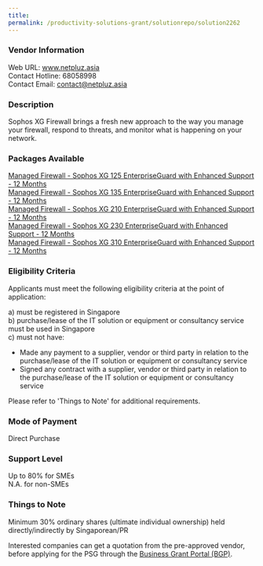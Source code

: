 ```yaml
---
title: 
permalink: /productivity-solutions-grant/solutionrepo/solution2262
---
```


### Vendor Information
Web URL: www.netpluz.asia <br>Contact Hotline: 68058998 <br>Contact Email: contact@netpluz.asia <br>

### Description

Sophos XG Firewall brings a fresh new approach to the way you manage your firewall, respond to threats, and monitor what is happening on your network.

### Packages Available

<a href='https://www.gobusiness.gov.sg/images/psg/NetpluzAsia20200470_Desensitised_Annex_3_Part_1.pdf' target='_blank'>Managed Firewall - Sophos XG 125 EnterpriseGuard with Enhanced Support - 12 Months </a><br/>
<a href='https://www.gobusiness.gov.sg/images/psg/NetpluzAsia20200470_Desensitised_Annex_3_Part_2.pdf' target='_blank'>Managed Firewall - Sophos XG 135 EnterpriseGuard with Enhanced Support - 12 Months </a><br/>
<a href='https://www.gobusiness.gov.sg/images/psg/NetpluzAsia20200470_Desensitised_Annex_3_Part_3.pdf' target='_blank'>Managed Firewall - Sophos XG 210 EnterpriseGuard with Enhanced Support - 12 Months </a><br/>
<a href='https://www.gobusiness.gov.sg/images/psg/NetpluzAsia20200470_Desensitised_Annex_3_Part_4.pdf' target='_blank'>Managed Firewall - Sophos XG 230 EnterpriseGuard with Enhanced Support - 12 Months </a><br/>
<a href='https://www.gobusiness.gov.sg/images/psg/NetpluzAsia20200470_Desensitised_Annex_3_Part_5.pdf' target='_blank'>Managed Firewall - Sophos XG 310 EnterpriseGuard with Enhanced Support - 12 Months </a><br/>

### Eligibility Criteria

Applicants must meet the following eligibility criteria at the point of application:

a) must be registered in Singapore <br>
b) purchase/lease of the IT solution or equipment or consultancy service must be used in Singapore <br>
c) must not have:
- Made any payment to a supplier, vendor or third party in relation to the purchase/lease of the IT solution or equipment or consultancy service
- Signed any contract with a supplier, vendor or third party in relation to the purchase/lease of the IT solution or equipment or consultancy service

Please refer to 'Things to Note' for additional requirements.

### Mode of Payment
Direct Purchase

### Support Level
Up to 80% for SMEs <br>
N.A. for non-SMEs

### Things to Note
Minimum 30% ordinary shares (ultimate individual ownership) held directly/indirectly by Singaporean/PR

Interested companies can get a quotation from the pre-approved vendor, before applying for the PSG through the <a target='_blank' href='https://www.businessgrants.gov.sg/'>Business Grant Portal (BGP)</a>.
